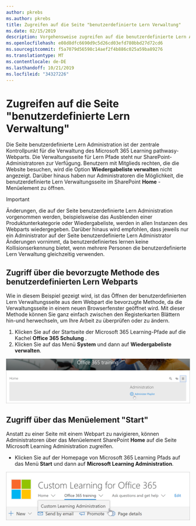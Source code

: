 ```yaml
---
author: pkrebs
ms.author: pkrebs
title: Zugreifen auf die Seite "benutzerdefinierte Lern Verwaltung"
ms.date: 02/15/2019
description: Vorgehensweise zugreifen auf die benutzerdefinierte Lern Administratorseite über das Webpart oder das Menü
ms.openlocfilehash: e08d8dfc6690d9c5d26cd03efd780bbd27d72cd6
ms.sourcegitcommit: f5a7079d56598c14aef2f4b886c025a59ba89276
ms.translationtype: MT
ms.contentlocale: de-DE
ms.lasthandoff: 10/21/2019
ms.locfileid: "34327226"
---
```

# <a name="access-the-custom-learning-administration-page"></a>Zugreifen auf die Seite "benutzerdefinierte Lern Verwaltung"

Die Seite benutzerdefinierte Lern Administration ist der zentrale Kontrollpunkt für die Verwaltung des Microsoft 365 Learning pathwasy-Webparts. Die Verwaltungsseite für Lern Pfade steht nur SharePoint-Administratoren zur Verfügung. Benutzern mit Mitglieds rechten, die die Website besuchen, wird die Option **Wiedergabeliste verwalten** nicht angezeigt. Darüber hinaus haben nur Administratoren die Möglichkeit, die benutzerdefinierte Lern Verwaltungsseite im SharePoint **Home** -Menüelement zu öffnen.  

> [!IMPORTANT]
> Änderungen, die auf der Seite benutzerdefinierte Lern Administration vorgenommen werden, beispielsweise das Ausblenden einer Produktunterkategorie oder Wiedergabeliste, werden in allen Instanzen des Webparts wiedergegeben. Darüber hinaus wird empfohlen, dass jeweils nur ein Administrator auf der Seite benutzerdefinierte Lern Administrator Änderungen vornimmt, da benutzerdefiniertes lernen keine Kollisionserkennung bietet, wenn mehrere Personen die benutzerdefinierte Lern Verwaltung gleichzeitig verwenden.  

## <a name="access-from-the-custom-learning-web-part---preferred-method"></a>Zugriff über die bevorzugte Methode des benutzerdefinierten Lern Webparts
Wie in diesem Beispiel gezeigt wird, ist das Öffnen der benutzerdefinierten Lern Verwaltungsseite aus dem Webpart die bevorzugte Methode, da die Verwaltungsseite in einem neuen Browserfenster geöffnet wird. Mit dieser Methode können Sie ganz einfach zwischen den Registerkarten Blättern hin-und herwechseln, um Ihre Arbeit zu überprüfen oder zu ändern.  

1. Klicken Sie auf der Startseite der Microsoft 365 Learning-Pfade auf die Kachel **Office 365 Schulung** .
2. Klicken Sie auf das Menü **System** und dann auf **Wiedergabeliste verwalten**. 

![CG-adminaccbtn. png](media/cg-adminaccbtn.png)

## <a name="access-from-the-home-menu-item"></a>Zugriff über das Menüelement "Start"
Anstatt zu einer Seite mit einem Webpart zu navigieren, können Administratoren über das Menüelement SharePoint **Home** auf die Seite Microsoft Learning Administration zugreifen. 

- Klicken Sie auf der Homepage von Microsoft 365 Learning Pfads auf das Menü **Start** und dann auf **Microsoft Learning Administration**.

![CG-adminaccmenu. png](media/cg-adminaccmenu.png)